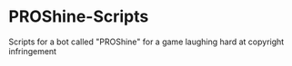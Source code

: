 # PROShine-Scripts
Scripts for a bot called "PROShine" for a game laughing hard at copyright infringement

